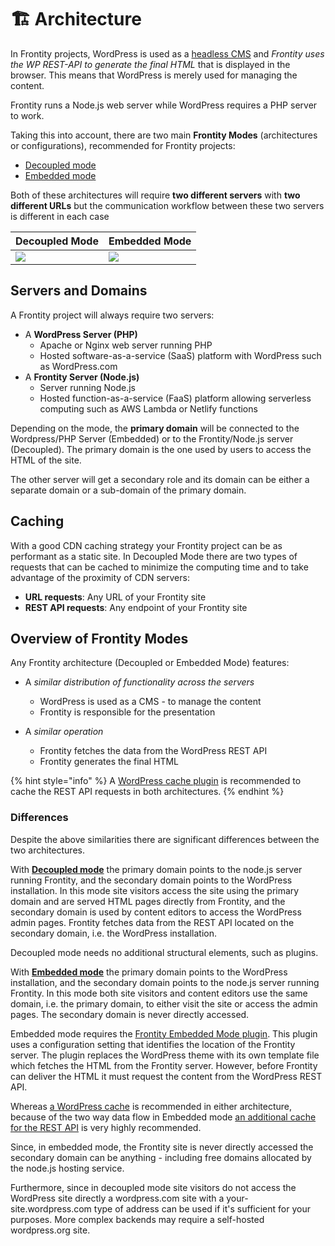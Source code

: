 # 🏗 Architecture

In Frontity projects, WordPress is used as a [headless CMS](https://css-tricks.com/what-is-a-headless-cms/) and _Frontity uses the WP REST-API to generate the final HTML_ that is displayed in the browser. This means that WordPress is merely used for managing the content.

Frontity runs a Node.js web server while WordPress requires a PHP server to work.

Taking this into account, there are two main **Frontity Modes** (architectures or configurations), recommended for Frontity projects:

- [Decoupled mode](decoupled-mode.md)
- [Embedded mode](embedded-mode.md)

Both of these architectures will require **two different servers** with **two different URLs** but the communication workflow between these two servers is different in each case

| Decoupled Mode | Embedded Mode |
| --- | ---- |
| ![](https://frontity.org/wp-content/uploads/2021/05/workflow-decoupled-mode.png) | ![](https://frontity.org/wp-content/uploads/2021/05/workflow-embedded-mode.png) |   

## Servers and Domains

A Frontity project will always require two servers:

- A **WordPress Server (PHP)**
  - Apache or Nginx web server running PHP
  - Hosted software-as-a-service (SaaS) platform with WordPress such as WordPress.com
- A **Frontity Server (Node.js)**
  - Server running Node.js
  - Hosted function-as-a-service (FaaS) platform allowing serverless computing such as AWS Lambda or Netlify functions


Depending on the mode, the **primary domain** will be connected to the Wordpress/PHP Server (Embedded) or to the Frontity/Node.js server (Decoupled). The primary domain is the one used by users to access the HTML of the site.

The other server will get a secondary role and its domain can be either a separate domain or a sub-domain of the primary domain.

## Caching

With a good CDN caching strategy your Frontity project can be as performant as a static site. In Decoupled Mode there are two types of requests that can be cached to minimize the computing time and to take advantage of the proximity of CDN servers:

- **URL requests**: Any URL of your Frontity site
- **REST API requests**: Any endpoint of your Frontity site


## Overview of Frontity Modes

Any Frontity architecture (Decoupled or Embedded Mode) features:

- A _similar distribution of functionality across the servers_
  - WordPress is used as a CMS - to manage the content
  - Frontity is responsible for the presentation

- A _similar operation_
  - Frontity fetches the data from the WordPress REST API
  - Frontity generates the final HTML

{% hint style="info" %}
A [WordPress cache plugin](https://wordpress.org/plugins/simple-cache/) is recommended to cache the REST API requests in both architectures. 
{% endhint %}



### Differences

Despite the above similarities there are significant differences between the two architectures.

With **[Decoupled mode](decoupled-mode.md)** the primary domain points to the node.js server running Frontity, and the secondary domain points to the WordPress installation. In this mode site visitors access the site using the primary domain and are served HTML pages directly from Frontity, and the secondary domain is used by content editors to access the WordPress admin pages. Frontity fetches data from the REST API located on the secondary domain, i.e. the WordPress installation.

Decoupled mode needs no additional structural elements, such as plugins.

With **[Embedded mode](embedded-mode.md)** the primary domain points to the WordPress installation, and the secondary domain points to the node.js server running Frontity. In this mode both site visitors and content editors use the same domain, i.e. the primary domain, to either visit the site or access the admin pages. The secondary domain is never directly accessed.

Embedded mode requires the [Frontity Embedded Mode plugin](https://api.frontity.org/frontity-plugins/embedded-mode). This plugin uses a configuration setting that identifies the location of the Frontity server. The plugin replaces the WordPress theme with its own template file which fetches the HTML from the Frontity server. However, before Frontity can deliver the HTML it must request the content from the WordPress REST API.

Whereas [a WordPress cache](https://www.wpbeginner.com/plugins/best-wordpress-caching-plugins/) is recommended in either architecture, because of the two way data flow in Embedded mode [an additional cache for the REST API](https://wordpress.org/plugins/wp-rest-cache/) is very highly recommended.

Since, in embedded mode, the Frontity site is never directly accessed the secondary domain can be anything - including free domains allocated by the node.js hosting service.

Furthermore, since in decoupled mode site visitors do not access the WordPress site directly a wordpress.com site with a your-site.wordpress.com type of address can be used if it's sufficient for your purposes. More complex backends may require a self-hosted wordpress.org site.